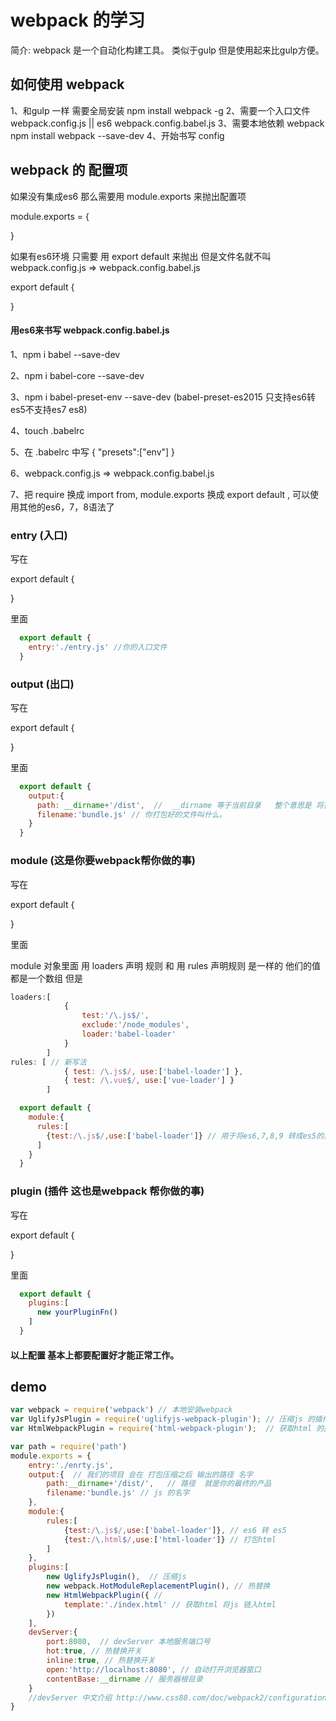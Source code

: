 # webpack 的学习
  简介: webpack 是一个自动化构建工具。 类似于gulp 但是使用起来比gulp方便。

## 如何使用 webpack
  1、和gulp 一样 需要全局安装 npm install webpack -g
  2、需要一个入口文件 webpack.config.js || es6 webpack.config.babel.js
  3、需要本地依赖 webpack  npm install webpack --save-dev
  4、开始书写 config

## webpack 的 配置项
  如果没有集成es6 那么需要用 module.exports 来抛出配置项

  module.exports = {

  }

  如果有es6环境 只需要 用 export default 来抛出 但是文件名就不叫webpack.config.js => webpack.config.babel.js

  export default {

  }

#### 用es6来书写 webpack.config.babel.js
  1、npm i babel --save-dev

  2、npm i babel-core --save-dev

  3、npm i babel-preset-env --save-dev     (babel-preset-es2015 只支持es6转es5不支持es7 es8)

  4、touch .babelrc

  5、在 .babelrc 中写  { "presets":["env"] }

  6、webpack.config.js => webpack.config.babel.js

  7、把 require 换成 import from, module.exports 换成 export default , 可以使用其他的es6，7，8语法了

### entry (入口)

  写在 

  export default {

  }

  里面

```js
  export default {
    entry:'./entry.js' //你的入口文件
  }
```

### output (出口)

  写在 

  export default {

  }

  里面

```js
  export default {
    output:{
      path: __dirname+'/dist',  //  __dirname 等于当前目录   整个意思是 将打包好的东西输出到当前目录下的 dist 文件夹下 
      filename:'bundle.js' // 你打包好的文件叫什么。
    }
  }
```

### module (这是你要webpack帮你做的事)

  写在 

  export default {

  }

  里面

module 对象里面 用 loaders 声明 规则 和 用 rules 声明规则 是一样的 他们的值都是一个数组
但是
```js
loaders:[
            {
                test:'/\.js$/',
                exclude:'/node_modules', 
                loader:'babel-loader'
            }
        ]
rules: [ // 新写法
            { test: /\.js$/, use:['babel-loader'] },
            { test: /\.vue$/, use:['vue-loader'] }
        ]
```
```js
  export default {
    module:{
      rules:[
        {test:/\.js$/,use:['babel-loader']} // 用于将es6,7,8,9 转成es5的。
      ]
    }
  }
```

### plugin (插件 这也是webpack 帮你做的事)

  写在 

  export default {

  }

  里面

```js
  export default {
    plugins:[
      new yourPluginFn()
    ]
  }
```

#### 以上配置 基本上都要配置好才能正常工作。



## demo
```js
var webpack = require('webpack') // 本地安装webpack
var UglifyJsPlugin = require('uglifyjs-webpack-plugin'); // 压缩js 的插件
var HtmlWebpackPlugin = require('html-webpack-plugin');  // 获取html 的插件 

var path = require('path')
module.exports = {
    entry:'./enrty.js',
    output:{  // 我们的项目 会在 打包压缩之后 输出的路径 名字
        path:__dirname+'/dist/',   // 路径  就是你的最终的产品  
        filename:'bundle.js' // js 的名字
    },
    module:{
        rules:[
            {test:/\.js$/,use:['babel-loader']}, // es6 转 es5
            {test:/\.html$/,use:['html-loader']} // 打包html
        ]
    },
    plugins:[
        new UglifyJsPlugin(),  // 压缩js
        new webpack.HotModuleReplacementPlugin(), // 热替换
        new HtmlWebpackPlugin({ //
            template:'./index.html' // 获取html 将js 链入html
        })
    ],
    devServer:{
        port:8080,  // devServer 本地服务端口号
        hot:true, // 热替换开关
        inline:true, // 热替换开关
        open:'http://localhost:8080', // 自动打开浏览器窗口
        contentBase:__dirname // 服务器根目录
    }
    //devServer 中文介绍 http://www.css88.com/doc/webpack2/configuration/dev-server
}

```